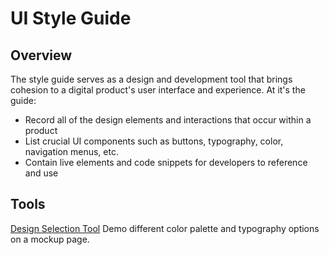 # UI Style Guide

## Overview
The style guide serves as a design and development tool that brings cohesion to a digital product's user interface and experience. At it's the guide:
  * Record all of the design elements and interactions that occur within a product
  * List crucial UI components such as buttons, typography, color, navigation menus, etc.
  * Contain live elements and code snippets for developers to reference and use

## Tools
[Design Selection Tool](design-demo.html)
Demo different color palette and typography options on a mockup page.